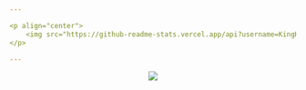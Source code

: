 ```yaml
---

<p align="center">
    <img src="https://github-readme-stats.vercel.app/api?username=KingHector&show_icons=true&theme=dracula&bg_color=#0000ffff" />
</p>

---
```


<p align="center">
    <img src="https://i.imgur.com/Aa8mB8H.gif" />
</p> 
